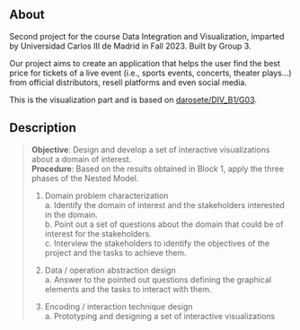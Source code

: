 ## About

Second project for the course Data Integration and Visualization, imparted by Universidad Carlos III de Madrid in Fall 2023.
Built by Group 3.

Our project aims to create an application that helps the user find the best price for tickets of a live event (i.e., sports events, concerts, theater plays...) from official distributors, resell platforms and even social media.

This is the visualization part and is based on [darosete/DIV_B1/G03](https://github.com/darosete/DIV_B1_G03/).

## Description

> **Objective**: Design and develop a set of interactive visualizations about a domain of interest.  
> **Procedure**: Based on the results obtained in Block 1, apply the three phases of the Nested Model.  
>
> 1. Domain problem characterization  
>   a. Identify the domain of interest and the stakeholders interested in the domain.  
>   b. Point out a set of questions about the domain that could be of interest for the stakeholders.  
>   c. Interview the stakeholders to identify the objectives of the project and the tasks to achieve them.  
>
> 2. Data / operation abstraction design  
>   a. Answer to the pointed out questions defining the graphical elements and the tasks to interact with them.  
>
> 3. Encoding / interaction technique design  
>   a. Prototyping and designing a set of interactive visualizations  
